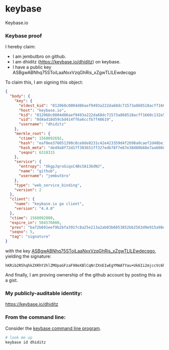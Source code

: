 # keybase
Keybase.io
### Keybase proof

I hereby claim:

  * I am jembutbro on github.
  * I am dhiditz (https://keybase.io/dhiditz) on keybase.
  * I have a public key ASBgwABNhq75SToiLaaNxxVzqGhRis_xZgwTLlLEwdecqgo

To claim this, I am signing this object:

```json
{
  "body": {
    "key": {
      "eldest_kid": "012060c0004d86aef9493a222da68dc71573a868518acff1660c132e52c4c1d79caa0a",
      "host": "keybase.io",
      "kid": "012060c0004d86aef9493a222da68dc71573a868518acff1660c132e52c4c1d79caa0a",
      "uid": "0d4ad18d59cbd414ff6a6ccfb7f48619",
      "username": "dhiditz"
    },
    "merkle_root": {
      "ctime": 1568092692,
      "hash": "eaf0ee376051390c8ce8de8231c42e423359d4f2698a0caef2d48be1ae8da1e4aca19bf707b4bc1d0251521c19e8e74953f66c976b3a5bbc8b60ec79b928d4fb",
      "hash_meta": "de49a8f72d1ff303651ff327edb78f7e67e38d88b68e7aa6068ce81036ac0233",
      "seqno": 6318315
    },
    "service": {
      "entropy": "XkgpJqruGiqxC4Bs5A136dNJ",
      "name": "github",
      "username": "jembutbro"
    },
    "type": "web_service_binding",
    "version": 2
  },
  "client": {
    "name": "keybase.io go client",
    "version": "4.4.0"
  },
  "ctime": 1568092800,
  "expire_in": 504576000,
  "prev": "ba72b691eef9b2bfa391fc8a25e213a2ab03b6853852bb2563d9e915a98e5677",
  "seqno": 5,
  "tag": "signature"
}
```

with the key [ASBgwABNhq75SToiLaaNxxVzqGhRis_xZgwTLlLEwdecqgo](https://keybase.io/dhiditz), yielding the signature:

```
hKRib2R5hqhkZXRhY2hlZMOpaGFzaF90eXBlCqNrZXnEIwEgYMAATYau+Uk6Ii2mjccVc6hoUYrP8WYMEy5SxMHXnKoKp3BheWxvYWTESpcCBcQgunK2ke75sr+jkfyKJeIToqsDtoU4UrslY9npFamOVnfEIMQG3/zYdHDEV6/6x8AL7UHUJresqG+WyUd9crzoQ87pAgHCo3NpZ8RAcunq99AdBydjLYTJOfF/nU9nrSdOO7TU5OvapS1xL+5EWcrI7pFVh29MYxkurTbRsew6IyxOYAd9jWwumBr+CahzaWdfdHlwZSCkaGFzaIKkdHlwZQildmFsdWXEILHnaV/dqqoBpmwrCfksRmpk83ufUKoExxqeymWHDXEio3RhZ80CAqd2ZXJzaW9uAQ==

```

And finally, I am proving ownership of the github account by posting this as a gist.

### My publicly-auditable identity:

https://keybase.io/dhiditz

### From the command line:

Consider the [keybase command line program](https://keybase.io/download).

```bash
# look me up
keybase id dhiditz
```
